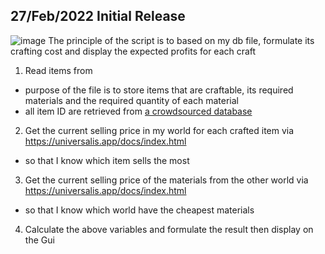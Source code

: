 


## 27/Feb/2022 Initial Release
![image](https://user-images.githubusercontent.com/21898084/155884628-5c08a030-4e30-44c8-a04c-cd67f1cf4fba.png)
The principle of the script is to based on my db file, formulate its crafting cost and display the expected profits for each craft

1) Read items from 
  - purpose of the file is to store items that are craftable, its required materials and the required quantity of each material
  - all item ID are retrieved from <a href="https://github.com/xivapi/ffxiv-datamining/blob/master/csv/Item.csv">a crowdsourced database</a> 
2) Get the current selling price in my world for each crafted item via https://universalis.app/docs/index.html
  - so that I know which item sells the most
3) Get the current selling price of the materials from the other world via https://universalis.app/docs/index.html
  - so that I know which world have the cheapest materials
4) Calculate the above variables and formulate the result then display on the Gui

